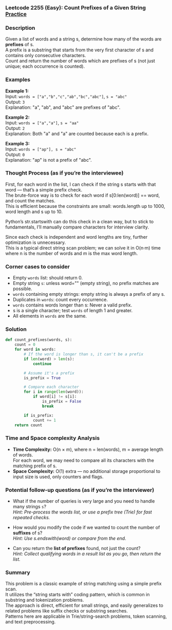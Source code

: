 ### Leetcode 2255 (Easy): Count Prefixes of a Given String [Practice](https://leetcode.com/problems/count-prefixes-of-a-given-string)

### Description  
Given a list of words and a string s, determine how many of the words are **prefixes** of s.  
A prefix is a substring that starts from the very first character of s and contains only consecutive characters.  
Count and return the number of words which are prefixes of s (not just unique; each occurrence is counted).

### Examples  

**Example 1:**  
Input: `words = ["a","b","c","ab","bc","abc"]`, `s = "abc"`  
Output: `3`  
Explanation: "a", "ab", and "abc" are prefixes of "abc".

**Example 2:**  
Input: `words = ["a","a"]`, `s = "aa"`  
Output: `2`  
Explanation: Both "a" and "a" are counted because each is a prefix.

**Example 3:**  
Input: `words = ["ap"], s = "abc"`  
Output: `0`  
Explanation: "ap" is not a prefix of "abc".

### Thought Process (as if you’re the interviewee)  
First, for each word in the list, I can check if the string s starts with that word — that’s a simple prefix check.  
The brute-force way is to check for each word if s[0:len(word)] == word, and count the matches.  
This is efficient because the constraints are small: words.length up to 1000, word length and s up to 10.

Python’s str.startswith can do this check in a clean way, but to stick to fundamentals, I’ll manually compare characters for interview clarity.

Since each check is independent and word lengths are tiny, further optimization is unnecessary.  
This is a typical direct string scan problem; we can solve it in O(n·m) time where n is the number of words and m is the max word length.

### Corner cases to consider  
- Empty `words` list: should return 0.
- Empty string `s`: unless word="" (empty string), no prefix matches are possible.
- `words` containing empty strings: empty string is always a prefix of any s.
- Duplicates in `words`: count every occurrence.
- `words` contains words longer than s: Never a valid prefix.
- s is a single character; test `words` of length 1 and greater.
- All elements in `words` are the same.

### Solution

```python
def count_prefixes(words, s):
    count = 0
    for word in words:
        # If the word is longer than s, it can't be a prefix
        if len(word) > len(s):
            continue

        # Assume it's a prefix
        is_prefix = True

        # Compare each character
        for i in range(len(word)):
            if word[i] != s[i]:
                is_prefix = False
                break

        if is_prefix:
            count += 1
    return count
```

### Time and Space complexity Analysis  

- **Time Complexity:** O(n × m), where n = len(words), m = average length of words.  
  For each word, we may need to compare all its characters with the matching prefix of s.
- **Space Complexity:** O(1) extra — no additional storage proportional to input size is used, only counters and flags.

### Potential follow-up questions (as if you’re the interviewer)  

- What if the number of queries is very large and you need to handle many strings `s`?  
  *Hint: Pre-process the words list, or use a prefix tree (Trie) for fast repeated checks.*

- How would you modify the code if we wanted to count the number of **suffixes** of s?  
  *Hint: Use s.endswith(word) or compare from the end.*

- Can you return the **list of prefixes** found, not just the count?  
  *Hint: Collect qualifying words in a result list as you go, then return the list.*

### Summary
This problem is a classic example of string matching using a simple prefix scan.  
It utilizes the “string starts with” coding pattern, which is common in substring and tokenization problems.  
The approach is direct, efficient for small strings, and easily generalizes to related problems like suffix checks or substring searches.  
Patterns here are applicable in Trie/string-search problems, token scanning, and text preprocessing.